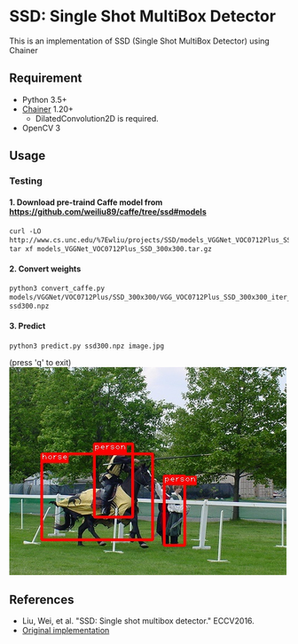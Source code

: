 # SSD: Single Shot MultiBox Detector

This is an implementation of SSD (Single Shot MultiBox Detector) using Chainer

## Requirement

- Python 3.5+
- [Chainer](https://github.com/pfnet/chainer) 1.20+
    - DilatedConvolution2D is required.
- OpenCV 3

## Usage
### Testing
#### 1\. Download pre-traind Caffe model from https://github.com/weiliu89/caffe/tree/ssd#models
```
curl -LO http://www.cs.unc.edu/%7Ewliu/projects/SSD/models_VGGNet_VOC0712Plus_SSD_300x300.tar.gz
tar xf models_VGGNet_VOC0712Plus_SSD_300x300.tar.gz
```
#### 2\. Convert weights
```
python3 convert_caffe.py models/VGGNet/VOC0712Plus/SSD_300x300/VGG_VOC0712Plus_SSD_300x300_iter_240000.caffemodel ssd300.npz
```
#### 3\. Predict
```
python3 predict.py ssd300.npz image.jpg
```
(press 'q' to exit)  
![result](result.jpg "result")

## References
+ Liu, Wei, et al. "SSD: Single shot multibox detector." ECCV2016.
+ [Original implementation](https://github.com/weiliu89/caffe/tree/ssd)
